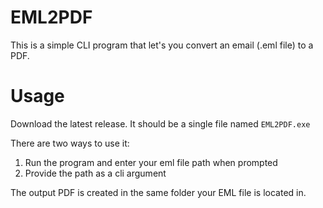# EML2PDF

This is a simple CLI program that let's you convert an email (.eml file) to a PDF.

# Usage

Download the latest release. It should be a single file named `EML2PDF.exe`

There are two ways to use it:
1. Run the program and enter your eml file path when prompted
2. Provide the path as a cli argument

The output PDF is created in the same folder your EML file is located in.